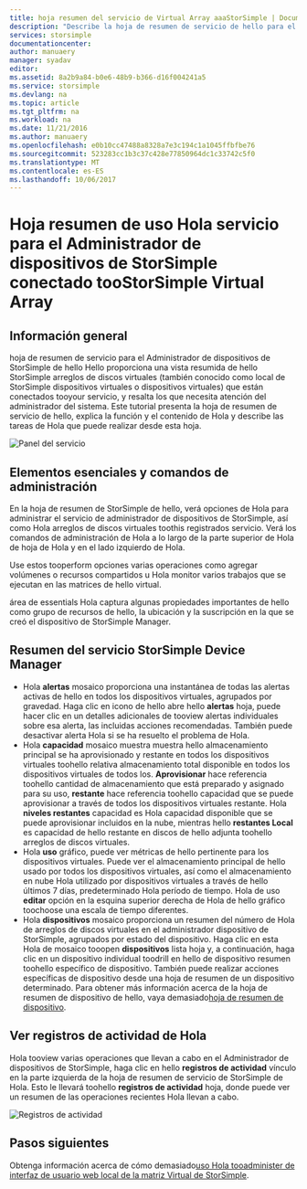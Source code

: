 ```yaml
---
title: hoja resumen del servicio de Virtual Array aaaStorSimple | Documentos de Microsoft
description: "Describe la hoja de resumen de servicio de hello para el Administrador de dispositivos de StorSimple y explica cómo toouse, mantenimiento de hello toomonitor de la matriz Virtual de StorSimple."
services: storsimple
documentationcenter: 
author: manuaery
manager: syadav
editor: 
ms.assetid: 8a2b9a84-b0e6-48b9-b366-d16f004241a5
ms.service: storsimple
ms.devlang: na
ms.topic: article
ms.tgt_pltfrm: na
ms.workload: na
ms.date: 11/21/2016
ms.author: manuaery
ms.openlocfilehash: e0b10cc47488a8328a7e3c194c1a1045ffbfbe76
ms.sourcegitcommit: 523283cc1b3c37c428e77850964dc1c33742c5f0
ms.translationtype: MT
ms.contentlocale: es-ES
ms.lasthandoff: 10/06/2017
---
```

# <a name="use-hello-service-summary-blade-for-storsimple-device-manager-connected-toostorsimple-virtual-array"></a>Hoja resumen de uso Hola servicio para el Administrador de dispositivos de StorSimple conectado tooStorSimple Virtual Array
## <a name="overview"></a>Información general
hoja de resumen de servicio para el Administrador de dispositivos de StorSimple de hello Hello proporciona una vista resumida de hello StorSimple arreglos de discos virtuales (también conocido como local de StorSimple dispositivos virtuales o dispositivos virtuales) que están conectados tooyour servicio, y resalta los que necesita atención del administrador del sistema. Este tutorial presenta la hoja de resumen de servicio de hello, explica la función y el contenido de Hola y describe las tareas de Hola que puede realizar desde esta hoja.

![Panel del servicio](./media/storsimple-virtual-array-service-summary/service-blade.png)

## <a name="management-commands-and-essentials"></a>Elementos esenciales y comandos de administración
En la hoja de resumen de StorSimple de hello, verá opciones de Hola para administrar el servicio de administrador de dispositivos de StorSimple, así como Hola arreglos de discos virtuales toothis registrados servicio. Verá los comandos de administración de Hola a lo largo de la parte superior de Hola de hoja de Hola y en el lado izquierdo de Hola.

Use estos tooperform opciones varias operaciones como agregar volúmenes o recursos compartidos u Hola monitor varios trabajos que se ejecutan en las matrices de hello virtual.

área de essentials Hola captura algunas propiedades importantes de hello como grupo de recursos de hello, la ubicación y la suscripción en la que se creó el dispositivo de StorSimple Manager.

## <a name="storsimple-device-manager-service-summary"></a>Resumen del servicio StorSimple Device Manager
* Hola **alertas** mosaico proporciona una instantánea de todas las alertas activas de hello en todos los dispositivos virtuales, agrupados por gravedad. Haga clic en icono de hello abre hello **alertas** hoja, puede hacer clic en un detalles adicionales de tooview alertas individuales sobre esa alerta, las incluidas acciones recomendadas. También puede desactivar alerta Hola si se ha resuelto el problema de Hola.
* Hola **capacidad** mosaico muestra muestra hello almacenamiento principal se ha aprovisionado y restante en todos los dispositivos virtuales toohello relativa almacenamiento total disponible en todos los dispositivos virtuales de todos los. **Aprovisionar** hace referencia toohello cantidad de almacenamiento que está preparado y asignado para su uso, **restante** hace referencia toohello capacidad que se puede aprovisionar a través de todos los dispositivos virtuales restante. Hola **niveles restantes** capacidad es Hola capacidad disponible que se puede aprovisionar incluidos en la nube, mientras hello **restantes Local** es capacidad de hello restante en discos de hello adjunta toohello arreglos de discos virtuales.
* Hola **uso** gráfico, puede ver métricas de hello pertinente para los dispositivos virtuales. Puede ver el almacenamiento principal de hello usado por todos los dispositivos virtuales, así como el almacenamiento en nube Hola utilizado por dispositivos virtuales a través de hello últimos 7 días, predeterminado Hola período de tiempo. Hola de uso **editar** opción en la esquina superior derecha de Hola de hello gráfico toochoose una escala de tiempo diferentes.
* Hola **dispositivos** mosaico proporciona un resumen del número de Hola de arreglos de discos virtuales en el administrador dispositivo de StorSimple, agrupados por estado del dispositivo. Haga clic en esta Hola de mosaico tooopen **dispositivos** lista hoja y, a continuación, haga clic en un dispositivo individual toodrill en hello de dispositivo resumen toohello específico de dispositivo. También puede realizar acciones específicas de dispositivo desde una hoja de resumen de un dispositivo determinado. Para obtener más información acerca de la hoja de resumen de dispositivo de hello, vaya demasiado[hoja de resumen de dispositivo](storsimple-virtual-array-device-summary.md).

## <a name="view-hello-activity-logs"></a>Ver registros de actividad de Hola
Hola tooview varias operaciones que llevan a cabo en el Administrador de dispositivos de StorSimple, haga clic en hello **registros de actividad** vínculo en la parte izquierda de la hoja de resumen de servicio de StorSimple de Hola. Esto le llevará toohello **registros de actividad** hoja, donde puede ver un resumen de las operaciones recientes Hola llevan a cabo.

![Registros de actividad](./media/storsimple-virtual-array-service-summary/activity-log.png)

## <a name="next-steps"></a>Pasos siguientes
Obtenga información acerca de cómo demasiado[uso Hola tooadminister de interfaz de usuario web local de la matriz Virtual de StorSimple](storsimple-ova-web-ui-admin.md).

